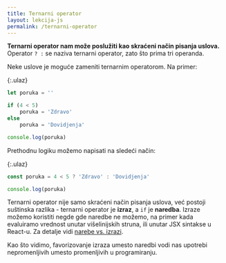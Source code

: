 ```yaml
---
title: Ternarni operator
layout: lekcija-js
permalink: /ternarni-operator
---
```


**Ternarni operator nam može poslužiti kao skraćeni način pisanja uslova.** Operator ` ? : ` se naziva ternarni operator, zato što prima tri operanda.

Neke uslove je moguće zameniti ternarnim operatorom. Na primer:

{:.ulaz}
```js
let poruka = ''

if (4 < 5) 
    poruka = 'Zdravo' 
else
    poruka = 'Dovidjenja'

console.log(poruka)
```

Prethodnu logiku možemo napisati na sledeći način:

{:.ulaz}
```js
const poruka = 4 < 5 ? 'Zdravo' : 'Dovidjenja'

console.log(poruka)
```

Ternarni operator nije samo skraćeni način pisanja uslova, već postoji suštinska razlika - ternarni operator je **izraz**, a `if` je **naredba**. Izraze možemo koristiti negde gde naredbe ne možemo, na primer kada evaluiramo vrednost unutar višelinijskih struna, ili unutar JSX sintakse u React-u. Za detalje vidi [narebe vs. izrazi](/naredbe-i-izrazi).

Kao što vidimo, favorizovanje izraza umesto naredbi vodi nas upotrebi nepromenljivih umesto promenljivih u programiranju.
